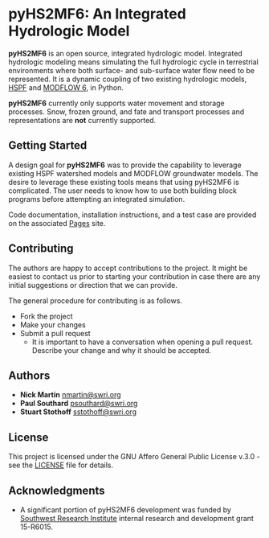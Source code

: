 # pyHS2MF6: An Integrated Hydrologic Model 

**pyHS2MF6** is an open source, integrated hydrologic model. Integrated hydrologic modeling means simulating the full hydrologic cycle in terrestrial environments where both surface- and sub-surface water flow need to be represented. It is a dynamic coupling of two existing hydrologic models, [HSPF](https://www.epa.gov/ceam/hydrological-simulation-program-fortran-hspf) and [MODFLOW 6](https://www.usgs.gov/software/modflow-6-usgs-modular-hydrologic-model), in Python.

**pyHS2MF6** currently only supports water movement and storage processes. Snow, frozen ground, and fate and transport processes and representations are **not** currently supported.

## Getting Started

A design goal for **pyHS2MF6** was to provide the capability to leverage existing HSPF watershed models and MODFLOW groundwater models. The desire to leverage these existing tools means that using pyHS2MF6 is complicated. The user needs to know how to use both building block programs before attempting an integrated simulation.

Code documentation, installation instructions, and a test case are provided on the associated [Pages](https://nmartin198.github.io/pyHS2MF6/) site.

## Contributing

The authors are happy to accept contributions to the project. It might be easiest to contact us prior to starting your contribution in case there are any initial suggestions or direction that we can provide.

The general procedure for contributing is as follows.

- Fork the project
- Make your changes
- Submit a pull request
    - It is important to have a conversation when opening a pull request. Describe your change and why it should be accepted.

## Authors

* **Nick Martin** nmartin@swri.org
* **Paul Southard** psouthard@swri.org
* **Stuart Stothoff** sstothoff@swri.org

## License

This project is licensed under the GNU Affero General Public License v.3.0 - see the [LICENSE](LICENSE) file for details.

## Acknowledgments

* A significant portion of pyHS2MF6 development was funded by [Southwest Research Institute](https://www.swri.org/groundwater-and-surface-water-analysis-and-modeling) internal research and development grant 15-R6015.
